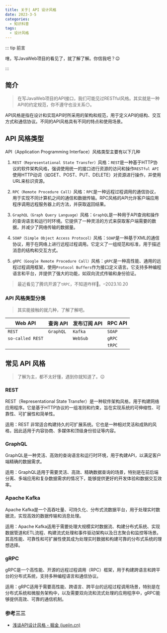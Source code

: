 ```yaml
---
title: 关于| API 设计风格
date: 2023-3-5
categories: 
  - 知识科普
tags: 
  - 设计风格
---
```


::: tip 前言

嗐，写JavaWeb项目的看见了，就了解了解。你信我吧？😉

:::

## 简介

> 在写JavaWeb项目的API接口，我们可能见过RESTful风格。其实就是一种API的约定规范，你不遵守也没关系😶。

API风格是指在设计和实现API时所采用的架构和规范，用于定义API的结构、交互方式和通信协议。不同的API风格具有不同的特点和使用场景。

## API 风格类型

API（Application Programming Interface）风格类型主要有以下几种

1. `REST（Representational State Transfer）`风格：`REST`是一种基于HTTP协议的软件架构风格，强调使用统一的接口进行资源的访问和操作`RESTful API`使用HTTP动词（如GET、POST、PUT、DELETE）对资源进行操作，并使用URL来标识资源。
   
2. `RPC（Remote Procedure Call）`风格：`RPC`是一种远程过程调用的通信协议，用于实现不同计算机之间的通信和数据传输。RPC风格的API允许客户端应用程序调用远程服务器上的方法，并获取返回结果。
   
3. `GraphQL（Graph Query Language）`风格：`GraphQL`是一种用于API查询和操作的查询语言和运行时环境。它提供了一种灵活的方式来获取客户端需要的数据，并减少了网络传输的数据量。
   
4. `SOAP（Simple Object Access Protocol）`风格：`SOAP`是一种基于XML的通信协议，用于在网络上进行远程过程调用。它定义了一组规范和标准，用于描述消息的结构和交互方式。
   
5. `gRPC（Google Remote Procedure Call）`风格：`gRPC`是一种高性能、通用的远程过程调用框架，使用`Protocol Buffers`作为接口定义语言。它支持多种编程语言和平台，并提供了强大的功能，如双向流式传输和身份验证。

> 最近看见了腾讯开源了`tRPC`，不知道咋样🤔。–2023.10.20

### API 风格类型分类

> 其实能接触的就几种，了解了解吧。

| Web API          | 查询 API  | 发布订阅 API | RPC API |
| ---------------- | --------- | ------------ | ------- |
| `REST`           | `GraphQL` | `Kafka`      | `SOAP`  |
| `so-called REST` |           | `WebSub`     | `gRPC`  |
|                  |           |              | `tRPC`  |



## 常见 API 风格

> 了解为主，都不太好懂，遇到你就知道了。😉

### REST

REST（Representational State Transfer）是一种软件架构风格，用于构建网络应用程序。它是基于HTTP协议的一组准则和约束，旨在实现系统的可伸缩性、可靠性、可扩展性和简单性。

适用：REST 非常适合构建持久的可扩展系统。它也是一种相对灵活和成熟的风格，因此适用于内容协商、多媒体和顶级身份验证等内容。



### GraphQL

GraphQL是一种灵活、高效的查询语言和运行时环境，用于构建API，以满足客户端精确的数据需求。

适用：GraphQL适用于需要灵活、高效、精确数据查询的场景，特别是在前后端分离、多端应用和复杂数据需求的情况下，能够提供更好的开发体验和数据交互效率。

### Apache Kafka

Apache Kafka是一个高吞吐量、可持久化、分布式流数据平台，用于处理实时数据流，实现高效的数据传输和消息处理。

适用：Apache Kafka适用于需要处理大规模实时数据流、构建分布式系统、实现数据管道和ETL流程、构建流式处理和事件驱动架构以及日志聚合和监控等场景。其高性能、可靠性和可扩展性使其成为处理实时数据和构建可靠的分布式系统的理想选择。



### gRPC

gRPC是一个高性能、开源的远程过程调用（RPC）框架，用于构建跨语言和跨平台的分布式系统，支持多种编程语言和通信协议。

适用：gRPC适用于需要高性能、跨语言、跨平台的远程过程调用场景，特别是在分布式系统和微服务架构中，以及需要双向流和流式处理的应用程序中，gRPC能够提供高效、可靠的通信机制。



### 参考三三

- [浅谈API设计风格 - 掘金 (juejin.cn)](https://juejin.cn/post/6971434012015493128#heading-1)